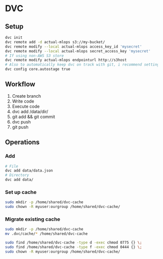 # DVC

## Setup

```sh
dvc init
dvc remote add -d actual-mlops s3://my-bucket/
dvc remote modify --local actual-mlops access_key_id 'mysecret'
dvc remote modify --local actual-mlops secret_access_key 'mysecret'
# If using non-AWS S3 store
dvc remote modify actual-mlops endpointurl http://s3host
# Also to automatically keep dvc on track with git, i recommend setting autostage
dvc config core.autostage true
```

## Workflow

1. Create branch
2. Write code 
3. Execute code
4. dvc add /data/dir/
5. git add && git commit
6. dvc push
7. git push


## Operations

### Add
```sh
# File
dvc add data/data.json
# Directory
dvc add data/
```

### Set up cache
```sh
sudo mkdir -p /home/shared/dvc-cache
sudo chown -R myuser:ourgroup /home/shared/dvc-cache/
```

### Migrate existing cache
```sh
sudo mkdir -p /home/shared/dvc-cache
mv .dvc/cache/* /home/shared/dvc-cache

sudo find /home/shared/dvc-cache -type d -exec chmod 0775 {} \;
sudo find /home/shared/dvc-cache -type f -exec chmod 0444 {} \;
sudo chown -R myuser:ourgroup /home/shared/dvc-cache/
```
